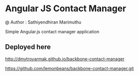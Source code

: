 Angular JS Contact Manager
==========================

@ Author : Sathiyendhiran Marimuthu

Simple Angular.js contact manager application


## Deployed here
http://dmytroyarmak.github.io/backbone-contact-manager


https://github.com/lemonbeans/backbone-contact-manager.git
